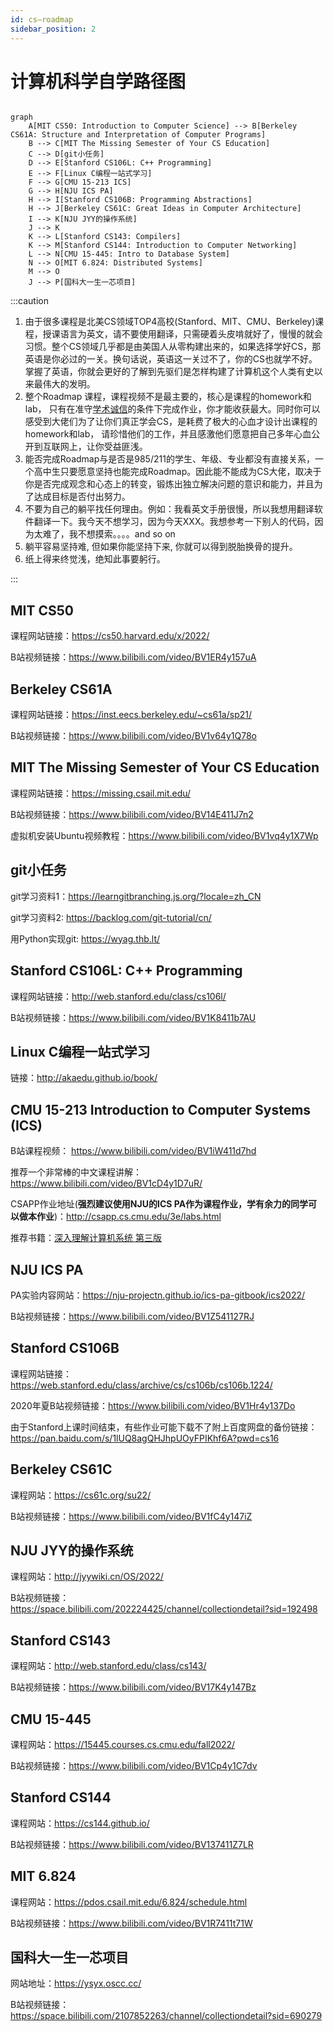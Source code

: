 ```yaml
---
id: cs—roadmap
sidebar_position: 2
---
```


# 计算机科学自学路径图

```mermaid

graph
    A[MIT CS50: Introduction to Computer Science] --> B[Berkeley CS61A: Structure and Interpretation of Computer Programs]
    B --> C[MIT The Missing Semester of Your CS Education]
    C --> D[git小任务]
    D --> E[Stanford CS106L: C++ Programming]
    E --> F[Linux C编程一站式学习]
    F --> G[CMU 15-213 ICS]
    G --> H[NJU ICS PA]
    H --> I[Stanford CS106B: Programming Abstractions] 
    H --> J[Berkeley CS61C: Great Ideas in Computer Architecture]
    I --> K[NJU JYY的操作系统]
    J --> K
    K --> L[Stanford CS143: Compilers]
    K --> M[Stanford CS144: Introduction to Computer Networking]
    L --> N[CMU 15-445: Intro to Database System]
    N --> O[MIT 6.824: Distributed Systems]
    M --> O
    J --> P[国科大一生一芯项目]

```

:::caution

1. 由于很多课程是北美CS领域TOP4高校(Stanford、MIT、CMU、Berkeley)课程，授课语言为英文，请不要使用翻译，只需硬着头皮啃就好了，慢慢的就会习惯。整个CS领域几乎都是由美国人从零构建出来的，如果选择学好CS，那英语是你必过的一关。换句话说，英语这一关过不了，你的CS也就学不好。掌握了英语，你就会更好的了解到先驱们是怎样构建了计算机这个人类有史以来最伟大的发明。
2. 整个Roadmap 课程，课程视频不是最主要的，核心是课程的homework和lab， 只有在准守[学术诚信](http://integrity.mit.edu/)的条件下完成作业，你才能收获最大。同时你可以感受到大佬们为了让你们真正学会CS，是耗费了极大的心血才设计出课程的homework和lab， 请珍惜他们的工作，并且感激他们愿意把自己多年心血公开到互联网上，让你受益匪浅。
3. 能否完成Roadmap与是否是985/211的学生、年级、专业都没有直接关系，一个高中生只要愿意坚持也能完成Roadmap。因此能不能成为CS大佬，取决于你是否完成观念和心态上的转变，锻炼出独立解决问题的意识和能力，并且为了达成目标是否付出努力。
4. 不要为自己的躺平找任何理由。例如：我看英文手册很慢，所以我想用翻译软件翻译一下。我今天不想学习，因为今天XXX。我想参考一下别人的代码，因为太难了，我不想摸索。。。。and so on
5. 躺平容易坚持难, 但如果你能坚持下来, 你就可以得到脱胎换骨的提升。
6. 纸上得来终觉浅，绝知此事要躬行。

:::

## MIT CS50
课程网站链接：https://cs50.harvard.edu/x/2022/

B站视频链接：https://www.bilibili.com/video/BV1ER4y157uA

## Berkeley CS61A
课程网站链接：https://inst.eecs.berkeley.edu/~cs61a/sp21/

B站视频链接：https://www.bilibili.com/video/BV1v64y1Q78o

## MIT The Missing Semester of Your CS Education
课程网站链接：https://missing.csail.mit.edu/

B站视频链接：https://www.bilibili.com/video/BV14E411J7n2

虚拟机安装Ubuntu视频教程：https://www.bilibili.com/video/BV1vq4y1X7Wp

## git小任务

git学习资料1：https://learngitbranching.js.org/?locale=zh_CN

git学习资料2: https://backlog.com/git-tutorial/cn/

用Python实现git: https://wyag.thb.lt/

## Stanford CS106L: C++ Programming
课程网站链接：http://web.stanford.edu/class/cs106l/

B站视频链接：https://www.bilibili.com/video/BV1K8411b7AU

## Linux C编程一站式学习
链接：http://akaedu.github.io/book/

## CMU 15-213 Introduction to Computer Systems (ICS)

B站课程视频： https://www.bilibili.com/video/BV1iW411d7hd

推荐一个非常棒的中文课程讲解：https://www.bilibili.com/video/BV1cD4y1D7uR/

CSAPP作业地址(**强烈建议使用NJU的ICS PA作为课程作业，学有余力的同学可以做本作业**)：http://csapp.cs.cmu.edu/3e/labs.html

推荐书籍：[深入理解计算机系统 第三版](https://item.jd.com/12006637.html)

## NJU ICS PA
PA实验内容网站：https://nju-projectn.github.io/ics-pa-gitbook/ics2022/

B站视频链接：https://www.bilibili.com/video/BV1Z541127RJ

## Stanford CS106B
课程网站链接：https://web.stanford.edu/class/archive/cs/cs106b/cs106b.1224/

2020年夏B站视频链接：https://www.bilibili.com/video/BV1Hr4y137Do

由于Stanford上课时间结束，有些作业可能下载不了附上百度网盘的备份链接：https://pan.baidu.com/s/1lUQ8agQHJhpUOyFPIKhf6A?pwd=cs16 

## Berkeley CS61C
课程网站：https://cs61c.org/su22/

B站视频链接：https://www.bilibili.com/video/BV1fC4y147iZ

## NJU JYY的操作系统
课程网站：http://jyywiki.cn/OS/2022/

B站视频链接：https://space.bilibili.com/202224425/channel/collectiondetail?sid=192498

## Stanford CS143
课程网站：http://web.stanford.edu/class/cs143/

B站视频链接：https://www.bilibili.com/video/BV17K4y147Bz

## CMU 15-445
课程网站：https://15445.courses.cs.cmu.edu/fall2022/

B站视频链接：https://www.bilibili.com/video/BV1Cp4y1C7dv

## Stanford CS144
课程网站：https://cs144.github.io/

B站视频链接：https://www.bilibili.com/video/BV137411Z7LR

## MIT 6.824
课程网站：https://pdos.csail.mit.edu/6.824/schedule.html

B站视频链接：https://www.bilibili.com/video/BV1R7411t71W

## 国科大一生一芯项目
网站地址：https://ysyx.oscc.cc/

B站视频链接：https://space.bilibili.com/2107852263/channel/collectiondetail?sid=690279
